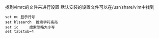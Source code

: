 找到vimrc的文件来进行设置
默认安装的设置文件可以在/usr/share/vim中找到

```
set nu 显示行号
set hlsearch  搜索字符高亮
set ic     搜索忽略大小写
set tabstob=4
```